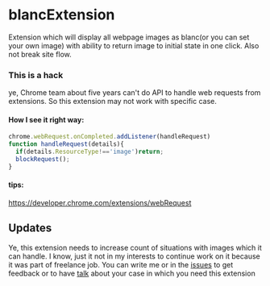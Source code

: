# blancExtension
Extension which will display all webpage images as blanc(or you can set your own image) with ability to return image to initial state in one click.
Also not break site flow.
      
### This is a hack
ye, Chrome team about five years can't do API to handle web requests from extensions. So this extension may not work with specific case.
#### How I see it right way:
```javascript
chrome.webRequest.onCompleted.addListener(handleRequest)
function handleRequest(details){
  if(details.ResourceType!=='image')return;
  blockRequest();
}
```
#### tips:
https://developer.chrome.com/extensions/webRequest
## Updates
Ye, this extension needs to increase count of situations with images which it can handle. I know, just it not in my interests to continue work on it because it was part of freelance job. You can write me or in the [issues](https://github.com/bisqet/blancExtension/issues) to get feedback or to have [talk](https://github.com/bisqet) about your case in which you need this extension